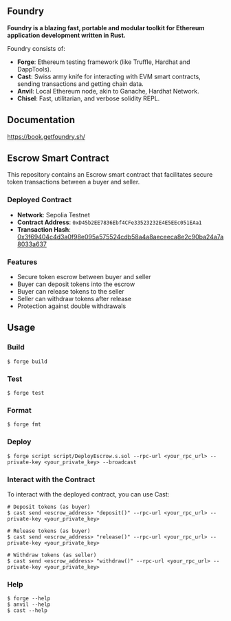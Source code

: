 ## Foundry

**Foundry is a blazing fast, portable and modular toolkit for Ethereum application development written in Rust.**

Foundry consists of:

-   **Forge**: Ethereum testing framework (like Truffle, Hardhat and DappTools).
-   **Cast**: Swiss army knife for interacting with EVM smart contracts, sending transactions and getting chain data.
-   **Anvil**: Local Ethereum node, akin to Ganache, Hardhat Network.
-   **Chisel**: Fast, utilitarian, and verbose solidity REPL.

## Documentation

https://book.getfoundry.sh/

## Escrow Smart Contract

This repository contains an Escrow smart contract that facilitates secure token transactions between a buyer and seller.

### Deployed Contract

- **Network**: Sepolia Testnet
- **Contract Address**: `0xD45b2EE7836Ebf4CFe33523232E4E5EEc051EAa1`
- **Transaction Hash**: [0x3f69404c4d3a0f98e095a575524cdb58a4a8aeceeca8e2c90ba24a7a8033a637](https://sepolia-blockscout.lisk.com/tx/0x3f69404c4d3a0f98e095a575524cdb58a4a8aeceeca8e2c90ba24a7a8033a637)

### Features

- Secure token escrow between buyer and seller
- Buyer can deposit tokens into the escrow
- Buyer can release tokens to the seller
- Seller can withdraw tokens after release
- Protection against double withdrawals

## Usage

### Build

```shell
$ forge build
```

### Test

```shell
$ forge test
```

### Format

```shell
$ forge fmt
```

### Deploy

```shell
$ forge script script/DeployEscrow.s.sol --rpc-url <your_rpc_url> --private-key <your_private_key> --broadcast
```

### Interact with the Contract

To interact with the deployed contract, you can use Cast:

```shell
# Deposit tokens (as buyer)
$ cast send <escrow_address> "deposit()" --rpc-url <your_rpc_url> --private-key <your_private_key>

# Release tokens (as buyer)
$ cast send <escrow_address> "release()" --rpc-url <your_rpc_url> --private-key <your_private_key>

# Withdraw tokens (as seller)
$ cast send <escrow_address> "withdraw()" --rpc-url <your_rpc_url> --private-key <your_private_key>
```

### Help

```shell
$ forge --help
$ anvil --help
$ cast --help
```
